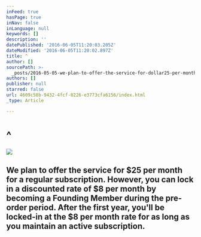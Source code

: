```yaml
---
inFeed: true
hasPage: true
inNav: false
inLanguage: null
keywords: []
description: ''
datePublished: '2016-06-05T11:20:03.205Z'
dateModified: '2016-06-05T11:20:02.897Z'
title: ^
author: []
sourcePath: >-
  _posts/2016-05-05-we-plan-to-offer-the-service-for-dollar25-per-month-for-a-regular.md
authors: []
publisher: null
starred: false
url: 4609c58b-9432-4fcf-8226-e3773cfa6156/index.html
_type: Article

---
```

# ^
![](https://the-grid-user-content.s3-us-west-2.amazonaws.com/ad7c9bf2-88c4-4c51-94e5-87f45701891e.jpg)

## We plan to offer the service for $25 per month for a regular subscription. However, you can lock in a discounted rate of $8 per month by becoming a Founding Member during the pre-order period. After the first year, you'll be locked-in at the $8 per month rate for as long as you maintain an active subscription.
